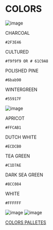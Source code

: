 # COLORS

![image](https://user-images.githubusercontent.com/47132583/162014606-50c29c33-6bc4-41aa-a168-6d8f234ca6d1.png)

CHARCOAL

    #2F3E46
CULTURED

    #f9f9f9 OR # 61C9A8    
POLISHED PINE

    #6bab90
WINTERGREEN    
    
    #55917F
    
![image](https://user-images.githubusercontent.com/47132583/162014994-1c225d92-55b1-48ef-a501-1ff819e35835.png)

APRICOT

    #FFCAB1
DUTCH WHITE

    #ECDCB0  
TEA GREEN

    #C1D7AE
DARK SEA GREEN   
    
    #8CC084
WHITE   
    
    #FFFFFF
    
![image](https://user-images.githubusercontent.com/47132583/161419832-c3788cb4-8199-4dcd-b562-7f5cca2ae420.png)
![image](https://user-images.githubusercontent.com/47132583/161420066-4fe21f2f-24ad-4978-a3bf-df121d171d5a.png)

[COLORS PALLETES](https://coolors.co/)
